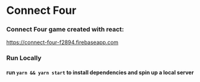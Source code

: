 # Connect Four

### Connect Four game created with react:
https://connect-four-f2894.firebaseapp.com

### Run Locally
#### run `yarn && yarn start` to install dependencies and spin up a local server
